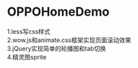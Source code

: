 # OPPOHomeDemo
1.less写css样式<br>
2.wow.js和animate.css框架实现页面滚动效果<br>
3.jQuery实现简单的轮播图和tab切换<br>
4.精灵图sprite
